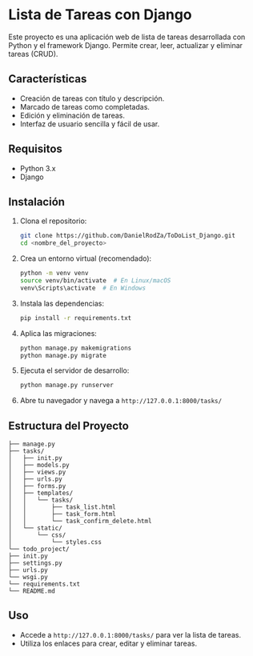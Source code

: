 # Lista de Tareas con Django

Este proyecto es una aplicación web de lista de tareas desarrollada con Python y el framework Django. Permite crear, leer, actualizar y eliminar tareas (CRUD).

## Características

* Creación de tareas con título y descripción.
* Marcado de tareas como completadas.
* Edición y eliminación de tareas.
* Interfaz de usuario sencilla y fácil de usar.

## Requisitos

* Python 3.x
* Django

## Instalación

1.  Clona el repositorio:

    ```bash
    git clone https://github.com/DanielRodZa/ToDoList_Django.git
    cd <nombre_del_proyecto>
    ```

2.  Crea un entorno virtual (recomendado):

    ```bash
    python -m venv venv
    source venv/bin/activate  # En Linux/macOS
    venv\Scripts\activate  # En Windows
    ```

3.  Instala las dependencias:

    ```bash
    pip install -r requirements.txt
    ```

4.  Aplica las migraciones:

    ```bash
    python manage.py makemigrations
    python manage.py migrate
    ```

5.  Ejecuta el servidor de desarrollo:

    ```bash
    python manage.py runserver
    ```

6.  Abre tu navegador y navega a `http://127.0.0.1:8000/tasks/`

## Estructura del Proyecto

```todo_project/
├── manage.py
├── tasks/
│   ├── init.py
│   ├── models.py     
│   ├── views.py       
│   ├── urls.py        
│   ├── forms.py       
│   ├── templates/     
│   │   └── tasks/
│   │       ├── task_list.html
│   │       ├── task_form.html
│   │       └── task_confirm_delete.html
│   └── static/        
│       └── css/
│           └── styles.css
└── todo_project/
├── init.py
├── settings.py    
├── urls.py        
└── wsgi.py
└── requirements.txt  
└── README.md         
```
## Uso

* Accede a `http://127.0.0.1:8000/tasks/` para ver la lista de tareas.
* Utiliza los enlaces para crear, editar y eliminar tareas.